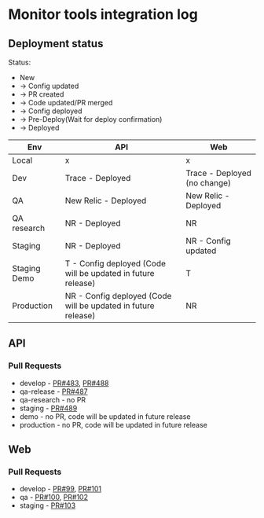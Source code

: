 # Monitor tools integration log

## Deployment status
Status: 
- New
- -> Config updated
- -> PR created
- -> Code updated/PR merged
- -> Config deployed
- -> Pre-Deploy(Wait for deploy confirmation)
- -> Deployed

Env          | API | Web
-------------|-----|-----
Local        | x | x
Dev          | Trace - Deployed | Trace - Deployed (no change)
QA           | New Relic - Deployed | New Relic - Deployed
QA research  | NR - Deployed | NR
Staging      | NR - Deployed | NR - Config updated
Staging Demo | T - Config deployed (Code will be updated in future release) | T
Production   | NR - Config deployed (Code will be updated in future release) | NR

## API
### Pull Requests
- develop -
[PR#483](https://github.com/dropininc/dropin-api-v2/pull/483),
[PR#488](https://github.com/dropininc/dropin-api-v2/pull/488)
- qa-release - [PR#487](https://github.com/dropininc/dropin-api-v2/pull/487)
- qa-research - no PR
- staging - [PR#489](https://github.com/dropininc/dropin-api-v2/pull/489)
- demo - no PR, code will be updated in future release
- production - no PR, code will be updated in future release

## Web
### Pull Requests
- develop - 
[PR#99](https://github.com/dropininc/dropin-web-v2/pull/99),
[PR#101](https://github.com/dropininc/dropin-web-v2/pull/101)
- qa - 
[PR#100](https://github.com/dropininc/dropin-web-v2/pull/100),
[PR#102](https://github.com/dropininc/dropin-web-v2/pull/102)
- staging - [PR#103](https://github.com/dropininc/dropin-web-v2/pull/103)
